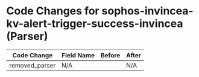 # Code Changes for sophos-invincea-kv-alert-trigger-success-invincea (Parser)

| Code Change | Field Name | Before | After |
|-------------|------------|--------|-------|
| removed_parser | N/A |  | N/A |